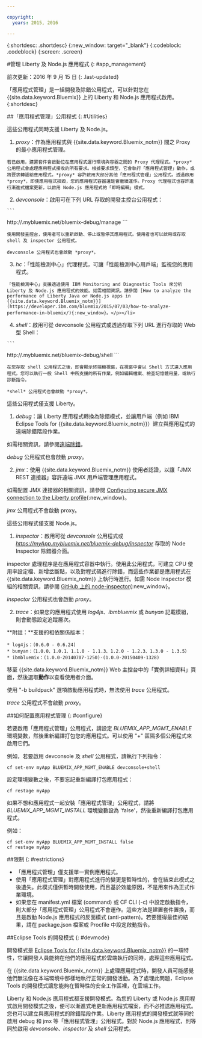 ```yaml
---

copyright:
  years: 2015, 2016

---
```


{:shortdesc: .shortdesc}
{:new_window: target="_blank"}
{:codeblock: .codeblock}
{:screen: .screen}

#管理 Liberty 及 Node.js 應用程式
{: #app_management}

前次更新：2016 年 9 月 15 日
{: .last-updated}

「應用程式管理」是一組開發及除錯公用程式，可以針對您在 {{site.data.keyword.Bluemix}} 上的 Liberty 和 Node.js 應用程式啟用。
{:shortdesc}

##「應用程式管理」公用程式
{: #Utilities}

這些公用程式同時支援 Liberty 及 Node.js。

  1. *proxy*：作為應用程式與 {{site.data.keyword.Bluemix_notm}} 間之 Proxy 的最小應用程式管理。

    若已啟用，建置套件會啟動位在應用程式運行環境與容器之間的 Proxy 代理程式。*proxy* 公用程式會處理應用程式接收的所有要求。根據要求類型，它會執行「應用程式管理」動作，或將要求轉遞給應用程式。*proxy* 容許啟用大部分其他「應用程式管理」公用程式。透過啟用 *proxy*，即使應用程式損毀，您的應用程式容器還是會繼續運作。Proxy 代理程式也容許進行漸進式檔案更新，以啟用 Node.js 應用程式的「即時編輯」模式。
	
  2. *devconsole*：啟用可在下列 URL 存取的開發主控台公用程式：
    
    ```
http://<yourappname>.mybluemix.net/bluemix-debug/manage
    ```
	
    使用開發主控台，使用者可以重新啟動、停止或暫停其應用程式。使用者也可以啟用或存取 shell 及 inspector 公用程式。

    devconsole 公用程式也會啟動 *proxy*。
	
  3. *hc*：「性能檢測中心」代理程式，可讓「性能檢測中心用戶端」監視您的應用程式。

    「性能檢測中心」支援透過使用 IBM Monitoring and Diagnostic Tools 來分析 Liberty 及 Node.js 應用程式的效能。如需相關資訊，請參閱 [How to analyze the performance of Liberty Java or Node.js apps in {{site.data.keyword.Bluemix_notm}}](https://developer.ibm.com/bluemix/2015/07/03/how-to-analyze-performance-in-bluemix/){:new_window}。</p></li>
	
  4. *shell*：啟用可從 devconsole 公用程式或透過存取下列 URL 進行存取的 Web 型 Shell：
    
    ```
http://<yourappname>.mybluemix.net/bluemix-debug/shell
    ```
	
    在您存取 shell 公用程式之後，即會顯示終端機視窗，在視窗中會以 Shell 方式連入應用程式。您可以執行一般 Shell 中所支援的所有作業，例如編輯檔案、檢查記憶體用量，或執行診斷指令。
	
    *shell* 公用程式也會啟動 *proxy*。

這些公用程式僅支援 Liberty。

  1. *debug*：讓 Liberty 應用程式轉換為除錯模式，並讓用戶端（例如 IBM Eclipse Tools for {{site.data.keyword.Bluemix_notm}}）建立與應用程式的遠端除錯階段作業。
  
   如需相關資訊，請參閱[遠端除錯](../manageapps/eclipsetools/eclipsetools.html#remotedebug)。
   
   *debug* 公用程式也會啟動 *proxy*。
   
  2. *jmx*：使用 {{site.data.keyword.Bluemix_notm}} 使用者認證，以讓「JMX REST 連接器」容許遠端 JMX 用戶端管理應用程式。
  
  如需配置 JMX 連接器的相關資訊，請參閱 [Configuring secure JMX connection to the Liberty profile](https://www-01.ibm.com/support/knowledgecenter/was_beta_liberty/com.ibm.websphere.wlp.nd.multiplatform.doc/ae/twlp_admin_restconnector.html){:new_window}。
  
  *jmx* 公用程式不會啟動 proxy。

這些公用程式僅支援 Node.js。

  1. *inspector*：啟用可從 *devconsole* 公用程式或 *https://myApp.mybluemix.net/bluemix-debug/inspector* 存取的 Node Inspector 除錯器介面。
  
  inspector 處理程序是在應用程式容器中執行。使用此公用程式，可建立 CPU 使用率設定檔、新增岔斷點，以及對程式碼進行除錯，而這些作業都是應用程式在 {{site.data.keyword.Bluemix_notm}} 上執行時進行。如需 Node Inspector 模組的相關資訊，請參閱 [GitHub 上的 node-inspector](https://github.com/node-inspector/node-inspector){:new_window}。
  
  *inspector* 公用程式也會啟動 *proxy*。
	
  2. *trace*：如果您的應用程式使用 *log4js*、*ibmbluemix* 或 *bunyan* 記載模組，則會動態設定追蹤層次。
  
  **附註：**支援的相依關係版本：

    * log4js：(0.6.0 - 0.6.24)
    * bunyan：（1.0.0、1.0.1、1.1.0 - 1.1.3、1.2.0 - 1.2.3、1.3.0 - 1.3.5）
    * ibmbluemix：(1.0.0-20140707-1250)-(1.0.0-20150409-1328)
  
  移至 {{site.data.keyword.Bluemix_notm}} Web 主控台中的「實例詳細資料」頁面，然後選取**動作**以查看使用者介面。

  使用 "-b buildpack" 選項啟動應用程式時，無法使用 *trace* 公用程式。

  *trace* 公用程式不會啟動 *proxy*。

##如何配置應用程式管理
{: #configure}

若要啟用「應用程式管理」公用程式，請設定 *BLUEMIX_APP_MGMT_ENABLE* 環境變數，然後重新編譯打包您的應用程式。可以使用 "+" 區隔多個公用程式來啟用它們。

例如，若要啟用 devconsole 及 *shell* 公用程式，請執行下列指令：

```
cf set-env myApp BLUEMIX_APP_MGMT_ENABLE devconsole+shell
```

設定環境變數之後，不要忘記重新編譯打包應用程式：

```
cf restage myApp
```

如果不想和應用程式一起安裝「應用程式管理」公用程式，請將 *BLUEMIX_APP_MGMT_INSTALL* 環境變數設為 'false'，然後重新編譯打包應用程式。

例如：

```
cf set-env myApp BLUEMIX_APP_MGMT_INSTALL false
cf restage myApp
```

##限制
{: #restrictions}

* 「應用程式管理」僅支援單一實例應用程式。
* 使用「應用程式管理」對應用程式進行的變更是暫時性的，會在結束此模式之後遺失。此模式僅供暫時開發使用，而且基於效能原因，不是用來作為正式作業環境。
* 如果您在 manifest.yml 檔案 (command) 或 CF CLI (-c) 中設定啟動指令，則大部分「應用程式管理」公用程式不會運作。這些方法是建置套件置換，而且是啟動 Node.js 應用程式的反面模式 (anti-pattern)。若要獲得最佳的結果，請在 package.json 檔案或 Procfile 中設定啟動指令。

##Eclipse Tools 的開發模式
{: #devmode}

開發模式是 [Eclipse Tools for {{site.data.keyword.Bluemix_notm}}](../manageapps/eclipsetools/eclipsetools.html#eclipsetools) 的一項特性，它讓開發人員能夠在他們的應用程式於雲端執行的同時，處理這些應用程式。

在 {{site.data.keyword.Bluemix_notm}} 上處理應用程式時，開發人員可能感覺他們無法像在本端環境中那樣地執行正常的開發活動。為了處理此問題，Eclipse Tools
的開發模式讓您能夠在暫時性的安全工作區裡，在雲端工作。

Liberty 和 Node.js 應用程式都支援開發模式。為您的 Liberty 或 Node.js 應用程式啟用開發模式之後，便可以漸進式地更新應用程式檔案，而不必推送應用程式。您也可以建立與應用程式的除錯階段作業。Liberty
應用程式的開發模式就等同於啟用 debug 和 jmx 等「應用程式管理」公用程式。對於 Node.js 應用程式，則等同於啟用 *devconsole*、*inspector* 及 *shell* 公用程式。
